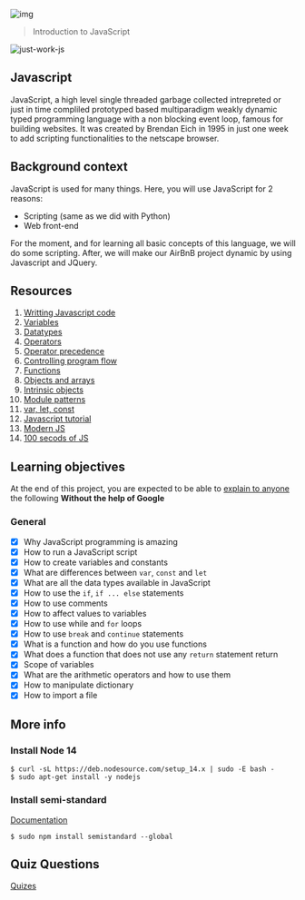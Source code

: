 ![img](https://assets.imaginablefutures.com/media/images/ALX_Logo.max-200x150.png)
> Introduction to JavaScript

![just-work-js](https://s3.amazonaws.com/intranet-projects-files/holbertonschool-higher-level_programming+/303/Javascript-535.png.jpeg)
## Javascript
JavaScript, a high level single threaded garbage collected intrepreted or just in time compliled  prototyped based multiparadigm  weakly dynamic typed programming language with a non blocking event loop, famous for building websites. It was created by Brendan Eich in 1995 in just one week to add scripting functionalities to the netscape browser.

## Background context
JavaScript is used for many things. Here, you will use JavaScript for 2 reasons:

- Scripting (same as we did with Python)
- Web front-end

For the moment, and for learning all basic concepts of this language, we will do some scripting. After, we will make our AirBnB project dynamic by using Javascript and JQuery.

## Resources 
1. [Writting Javascript code](https://developer.mozilla.org/en-US/docs/Learn/Getting_started_with_the_web/JavaScript_basics)
2. [Variables](https://developer.mozilla.org/en-US/docs/Learn/JavaScript/First_steps/Variables)
3. [Datatypes](https://developer.mozilla.org/en-US/docs/Web/JavaScript/Data_structures)
4. [Operators](https://developer.mozilla.org/en-US/docs/Learn/Getting_started_with_the_web/JavaScript_basics)
5. [Operator precedence](https://developer.mozilla.org/en-US/docs/Web/JavaScript/Reference/Operators/Operator_Precedence)
6. [Controlling program flow](https://developer.mozilla.org/en-US/docs/Web/JavaScript/Guide/Control_flow_and_error_handling)
7. [Functions](https://developer.mozilla.org/en-US/docs/Learn/JavaScript/Building_blocks/Functions)
8. [Objects and arrays](https://developer.mozilla.org/en-US/docs/Learn/JavaScript/Objects)
9. [Intrinsic objects](https://developer.mozilla.org/en-US/docs/Learn/JavaScript/Objects)
10. [Module patterns](http://darrenderidder.github.io/talks/ModulePatterns/#/)
11. [var, let, const](https://www.youtube.com/watch?v=sjyJBL5fkp8)
12. [Javascript tutorial](https://www.youtube.com/watch?v=vZBCTc9zHtI)
13. [Modern JS](https://github.com/mbeaudru/modern-js-cheatsheet)
14. [100 secods of JS](https://www.youtube.com/watch?v=DHjqpvDnNGE&t=20s)

## Learning objectives
At the end of this project, you are expected to be able to [explain to anyone](https://fs.blog/feynman-learning-technique/) the following  __Without the help of Google__

### General
* [X] Why JavaScript programming is amazing
* [X] How to run a JavaScript script
* [X] How to create variables and constants
* [X] What are differences between ```var```, ```const``` and ```let```
* [X] What are all the data types available in JavaScript
* [X] How to use the ```if```, ```if ... else``` statements
* [X] How to use comments
* [X] How to affect values to variables
* [X] How to use while and ```for``` loops
* [X] How to use ```break``` and ```continue``` statements
* [X] What is a function and how do you use functions
* [X] What does a function that does not use any ```return``` statement return
* [X] Scope of variables
* [X] What are the arithmetic operators and how to use them
* [X] How to manipulate dictionary
* [X] How to import a file

## More info

### Install Node 14
```
$ curl -sL https://deb.nodesource.com/setup_14.x | sudo -E bash -
$ sudo apt-get install -y nodejs
```

### Install semi-standard
[Documentation](https://github.com/standard/semistandard)
```
$ sudo npm install semistandard --global
```

## Quiz Questions
[Quizes](./quiz.md)
